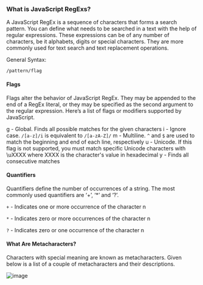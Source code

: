 

### What is JavaScript RegExs? 
A JavaScript RegEx is a sequence of characters that forms a search pattern. You can define what needs to be searched in a text with the help of regular expressions. These expressions can be of any number of characters, be it alphabets, digits or special characters. They are more commonly used for text search and text replacement operations.

General Syntax: 

`/pattern/flag`

#### Flags
Flags alter the behavior of JavaScript RegEx. They may be appended to the end of a RegEx literal, or they may be specified as the second argument to the regular expression. Here’s a list of flags or modifiers supported by JavaScript.

g - Global. Finds all possible matches for the given characters
i - Ignore case. `/[a-z]/i` is equivalent to `/[a-zA-Z]/`
m - Multiline. `^` and `$` are used to match the beginning and end of each line, respectively
u - Unicode. If this flag is not supported, you must match specific Unicode characters with \uXXXX where XXXX is the character's value in hexadecimal
y - Finds all consecutive matches

#### Quantifiers
Quantifiers define the number of occurrences of a string. The most commonly used quantifiers are ‘+’, ‘*’ and ‘?’. 

`+` - Indicates one or more occurrence of the character n 

`*` - Indicates zero or more occurrences of the character n 

`?` - Indicates zero or one occurrence of the character n 

#### What Are Metacharacters?
Characters with special meaning are known as metacharacters. Given below is a list of a couple of metacharacters and their descriptions. 

![image](https://github.com/sandile323/Notes/assets/47978346/ad04fbbc-9857-4080-9495-4520444c5ee8)
